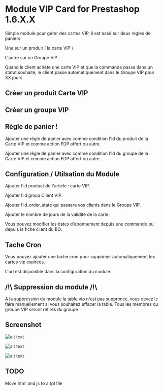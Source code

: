 # Module VIP Card for Prestashop 1.6.X.X

Simple module pour gérer des cartes VIP, il est basé sur deux règles de paniers

Une sur un produit ( la carte VIP )

L'autre sur un Groupe VIP

Quand le client achète une carte VIP et que la commande passe dans un statut souhaité, le client passe automatiquement dans le Groupe VIP pour XX jours. 


## Créer un produit Carte VIP

## Créer un groupe VIP

## Règle de panier !

Ajouter une règle de panier avec comme condition l'id du produit de la Carte VIP et comme action FDP offert ou autre.

Ajouter une règle de panier avec comme condition l'id du groupe de la Carte VIP et comme action FDP offert ou autre. 


## Configuration / Utilsation du Module

Ajouter l'id product de l'article : carte VIP.

Ajouter l'id group Client VIP.

Ajouter l'id_order_state qui passera vos clients dans le Groupe VIP.

Ajouter le nombre de jours de la validité de la carte. 

Vous pouvez modifier les dates d'abonnement depuis une commande ou depuis la fiche client du BO.

## Tache Cron

Vous pouvez ajouter une tache cron pour supprimer automatiquement les cartes vip expirées.

L'url est disponible dans la configuration du module.


## /!\ Suppression du module /!\

A la suppression du module la table vip n'est pas supprimée, vous devez le faire manuellement si vous souhaitez effacer la table.
Tous les membres du groupe VIP seront retirés du groupe

## Screenshot

![alt text](https://www.okom3pom.com/dev-modules/image/okom_vip/okom_vip_mon_compte.png)

![alt text](https://www.okom3pom.com/dev-modules/image/okom_vip/okom_vip_front_controller.png)

![alt text](https://www.okom3pom.com/dev-modules/image/okom_vip/okom_vip_config_module.png)


## TODO 

Move html and js to a tpl file

